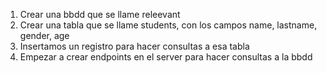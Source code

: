 1. Crear una bbdd que se llame releevant
2. Crear una tabla que se llame students, con los campos name, lastname, gender, age
3. Insertamos un registro para hacer consultas a esa tabla
4. Empezar a crear endpoints en el server para hacer consultas a la bbdd
